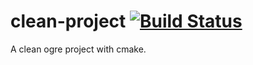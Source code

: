 # clean-project [![Build Status](https://travis-ci.org/ogre3d/clean-project.svg?branch=master)](https://travis-ci.org/ogre3d/clean-project)
A clean ogre project with cmake.
